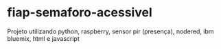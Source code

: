 # fiap-semaforo-acessivel
Projeto utilizando python, raspberry, sensor pir (presença), nodered, ibm bluemix, html e javascript
